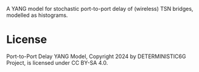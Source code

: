 A YANG model for stochastic port-to-port delay of (wireless) TSN bridges, modelled as histograms.

# License

Port-to-Port Delay YANG Model, Copyright 2024 by DETERMINISTIC6G Project, is licensed under CC BY-SA 4.0.
